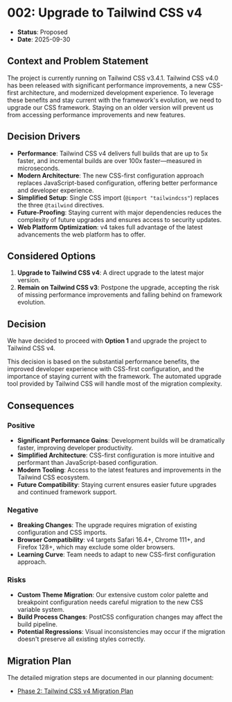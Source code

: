 # 002: Upgrade to Tailwind CSS v4

- **Status**: Proposed
- **Date**: 2025-09-30

## Context and Problem Statement

The project is currently running on Tailwind CSS v3.4.1. Tailwind CSS v4.0 has been released with significant performance improvements, a new CSS-first architecture, and modernized development experience. To leverage these benefits and stay current with the framework's evolution, we need to upgrade our CSS framework. Staying on an older version will prevent us from accessing performance improvements and new features.

## Decision Drivers

- **Performance**: Tailwind CSS v4 delivers full builds that are up to 5x faster, and incremental builds are over 100x faster—measured in microseconds.
- **Modern Architecture**: The new CSS-first configuration approach replaces JavaScript-based configuration, offering better performance and developer experience.
- **Simplified Setup**: Single CSS import (`@import "tailwindcss"`) replaces the three `@tailwind` directives.
- **Future-Proofing**: Staying current with major dependencies reduces the complexity of future upgrades and ensures access to security updates.
- **Web Platform Optimization**: v4 takes full advantage of the latest advancements the web platform has to offer.

## Considered Options

1. **Upgrade to Tailwind CSS v4**: A direct upgrade to the latest major version.
2. **Remain on Tailwind CSS v3**: Postpone the upgrade, accepting the risk of missing performance improvements and falling behind on framework evolution.

## Decision

We have decided to proceed with **Option 1** and upgrade the project to Tailwind CSS v4.

This decision is based on the substantial performance benefits, the improved developer experience with CSS-first configuration, and the importance of staying current with the framework. The automated upgrade tool provided by Tailwind CSS will handle most of the migration complexity.

## Consequences

### Positive

- **Significant Performance Gains**: Development builds will be dramatically faster, improving developer productivity.
- **Simplified Architecture**: CSS-first configuration is more intuitive and performant than JavaScript-based configuration.
- **Modern Tooling**: Access to the latest features and improvements in the Tailwind CSS ecosystem.
- **Future Compatibility**: Staying current ensures easier future upgrades and continued framework support.

### Negative

- **Breaking Changes**: The upgrade requires migration of existing configuration and CSS imports.
- **Browser Compatibility**: v4 targets Safari 16.4+, Chrome 111+, and Firefox 128+, which may exclude some older browsers.
- **Learning Curve**: Team needs to adapt to new CSS-first configuration approach.

### Risks

- **Custom Theme Migration**: Our extensive custom color palette and breakpoint configuration needs careful migration to the new CSS variable system.
- **Build Process Changes**: PostCSS configuration changes may affect the build pipeline.
- **Potential Regressions**: Visual inconsistencies may occur if the migration doesn't preserve all existing styles correctly.

## Migration Plan

The detailed migration steps are documented in our planning document:

- [Phase 2: Tailwind CSS v4 Migration Plan](./../plan/phase-2-tailwindcss-v4-upgrade.md)